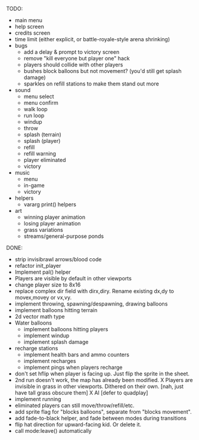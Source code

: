 TODO:
- main menu
- help screen
- credits screen
- time limit (either explicit, or battle-royale-style arena shrinking)
- bugs
  - add a delay & prompt to victory screen
  - remove "kill everyone but player one" hack
  - players should collide with other players
  - bushes block balloons but not movement? (you'd still get splash damage)
  - sparkles on refill stations to make them stand out more
- sound
  - menu select
  - menu confirm
  - walk loop
  - run loop
  - windup
  - throw
  - splash (terrain)
  - splash (player)
  - refill
  - refill warning
  - player eliminated
  - victory
- music
  - menu
  - in-game
  - victory
- helpers
  - vararg print() helpers
- art
  - winning player animation
  - losing player animation
  - grass variations
  - streams/general-purpose ponds
  
DONE:
* strip invisibrawl arrows/blood code
* refactor init_player
* Implement pal() helper
* Players are visible by default in other viewports
* change player size to 8x16
* replace complex dir field with dirx,diry. Rename existing dx,dy to movex,movey or vx,vy.
* implement throwing, spawning/despawning, drawing balloons
* implement balloons hitting terrain
* 2d vector math type
* Water balloons
  * implement balloons hitting players
  * implement windup
  * implement splash damage
* recharge stations
  * implement health bars and ammo counters
  * implement recharges
  * implement pings when players recharge
* don't set hflip when player is facing up. Just flip the sprite in the sheet.
* 2nd run doesn't work, the map has already been modified.
X Players are invisible in grass in other viewports. Dithered on their own. [nah, just have tall grass obscure them]
X AI [defer to quadplay]
* implement running
* eliminated players can still move/throw/refill/etc.
* add sprite flag for "blocks balloons", separate from "blocks movement".
* add fade-to-black helper, and fade between modes during transitions
* flip hat direction for upward-facing kid. Or delete it.
* call mode:leave() automatically
